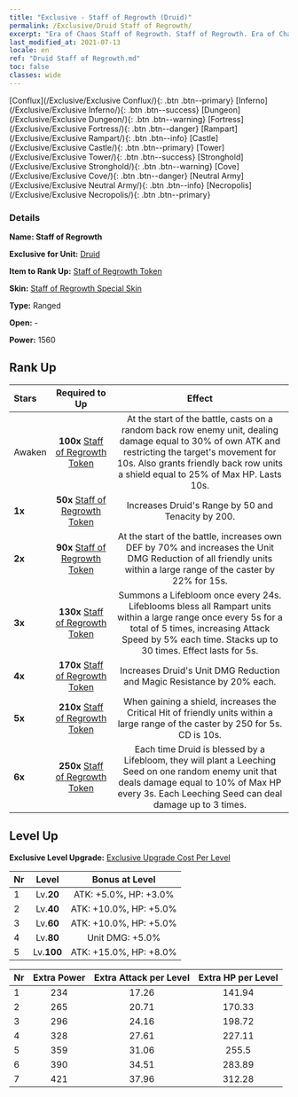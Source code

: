 ```yaml
---
title: "Exclusive - Staff of Regrowth (Druid)"
permalink: /Exclusive/Druid Staff of Regrowth/
excerpt: "Era of Chaos Staff of Regrowth. Staff of Regrowth. Era of Chaos Exclusive Staff of Regrowth. Druid Exclusive."
last_modified_at: 2021-07-13
locale: en
ref: "Druid Staff of Regrowth.md"
toc: false
classes: wide
---
```

 [Conflux](/Exclusive/Exclusive Conflux/){: .btn .btn--primary} [Inferno](/Exclusive/Exclusive Inferno/){: .btn .btn--success} [Dungeon](/Exclusive/Exclusive Dungeon/){: .btn .btn--warning} [Fortress](/Exclusive/Exclusive Fortress/){: .btn .btn--danger} [Rampart](/Exclusive/Exclusive Rampart/){: .btn .btn--info} [Castle](/Exclusive/Exclusive Castle/){: .btn .btn--primary} [Tower](/Exclusive/Exclusive Tower/){: .btn .btn--success} [Stronghold](/Exclusive/Exclusive Stronghold/){: .btn .btn--warning} [Cove](/Exclusive/Exclusive Cove/){: .btn .btn--danger} [Neutral Army](/Exclusive/Exclusive Neutral Army/){: .btn .btn--info} [Necropolis](/Exclusive/Exclusive Necropolis/){: .btn .btn--primary} 

### Details
 **Name: Staff of Regrowth** 

 **Exclusive for Unit:** [Druid](/units/Druid/) 

 **Item to Rank Up:** [Staff of Regrowth Token](/Items/con_977/)

 **Skin:** [Staff of Regrowth Special Skin](/Items/con_645/)

 **Type:** Ranged

 **Open:** -

 **Power:** 1560

## Rank Up

  |     Stars    |  Required to Up | Effect |
  |:-------------|:---------------:|:---------------:|
  |  Awaken  | **100x** [Staff of Regrowth Token](/Items/con_977/) | <Vine Lash> At the start of the battle, casts on a random back row enemy unit, dealing damage equal to 30% of own ATK and restricting the target's movement for 10s. Also grants friendly back row units a shield equal to 25% of Max HP. Lasts 10s. |
  | **1x** <i class="fas fa-star"/> | **50x** [Staff of Regrowth Token](/Items/con_977/) | Increases Druid's Range by 50 and Tenacity by 200. |
  | **2x** <i class="fas fa-star"/> | **90x** [Staff of Regrowth Token](/Items/con_977/) | At the start of the battle, increases own DEF by 70% and increases the Unit DMG Reduction of all friendly units within a large range of the caster by 22% for 15s. |
  | **3x** <i class="fas fa-star"/> | **130x** [Staff of Regrowth Token](/Items/con_977/) | <Lifebloom> Summons a Lifebloom once every 24s. Lifeblooms bless all Rampart units within a large range once every 5s for a total of 5 times, increasing Attack Speed by 5% each time. Stacks up to 30 times. Effect lasts for 5s. |
  | **4x** <i class="fas fa-star"/> | **170x** [Staff of Regrowth Token](/Items/con_977/) | Increases Druid's Unit DMG Reduction and Magic Resistance by 20% each. |
  | **5x** <i class="fas fa-star"/> | **210x** [Staff of Regrowth Token](/Items/con_977/) | When gaining a shield, increases the Critical Hit of friendly units within a large range of the caster by 250 for 5s. CD is 10s. |
  | **6x** <i class="fas fa-star"/> | **250x** [Staff of Regrowth Token](/Items/con_977/) | <Leeching Seed> Each time Druid is blessed by a Lifebloom, they will plant a Leeching Seed on one random enemy unit that deals damage equal to 10% of Max HP every 3s. Each Leeching Seed can deal damage up to 3 times. |


## Level Up
 **Exclusive Level Upgrade:** [Exclusive Upgrade Cost Per Level](/Exclusive/ExclusiveUpgradeCostPerLevel/)

  |  Nr  |   Level  | Bonus at Level |
  |:-----|:--------:|:--------------:|
  | 1 | Lv.**20** | ATK: +5.0%, HP: +3.0% |
  | 2 | Lv.**40** | ATK: +10.0%, HP: +5.0% |
  | 3 | Lv.**60** | ATK: +10.0%, HP: +5.0% |
  | 4 | Lv.**80** | Unit DMG: +5.0% |
  | 5 | Lv.**100** | ATK: +15.0%, HP: +8.0% |


  |  Nr  |  Extra Power | Extra Attack per Level | Extra HP per Level |
  |:-----|:--------:|:--------:|:--------:|
  | 1 | 234 | 17.26 | 141.94 |
  | 2 | 265 | 20.71 | 170.33 |
  | 3 | 296 | 24.16 | 198.72 |
  | 4 | 328 | 27.61 | 227.11 |
  | 5 | 359 | 31.06 | 255.5 |
  | 6 | 390 | 34.51 | 283.89 |
  | 7 | 421 | 37.96 | 312.28 |


